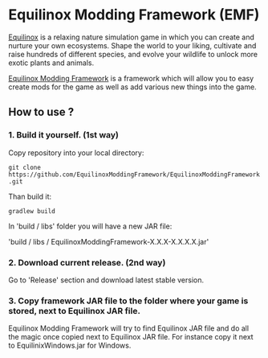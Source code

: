 # Equilinox Modding Framework (EMF)

[Equilinox](https://store.steampowered.com/app/853550/Equilinox/) is a relaxing nature simulation game in which you can create and nurture your own ecosystems. 
Shape the world to your liking, cultivate and raise hundreds of different species, and evolve your wildlife to unlock more exotic plants and animals.

[Equilinox Modding Framework](https://github.com/EquilinoxModdingFramework/EquilinoxModdingFramework) is a framework which will allow you to easy create mods for the game as well as add various new things into the game.

## How to use ?

### 1. Build it yourself. (1st way)

Copy repository into your local directory:

```git clone https://github.com/EquilinoxModdingFramework/EquilinoxModdingFramework.git```

Than build it:

```gradlew build```

In 'build / libs' folder you will have a new JAR file:

'build / libs / EquilinoxModdingFramework-X.X.X-X.X.X.X.jar'

### 2. Download current release. (2nd way)

Go to 'Release' section and download latest stable version.

### 3. Copy framework JAR file to the folder where your game is stored, next to Equilinox JAR file.

Equilinox Modding Framework will try to find Equilinox JAR file and do all the magic once copied next to Equilinox JAR file. 
For instance copy it next to EquilinixWindows.jar for Windows.